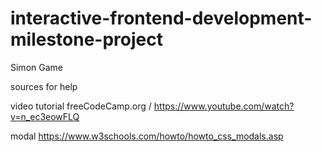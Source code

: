 # interactive-frontend-development-milestone-project
Simon Game




sources for help

video tutorial
freeCodeCamp.org / https://www.youtube.com/watch?v=n_ec3eowFLQ

modal
https://www.w3schools.com/howto/howto_css_modals.asp




